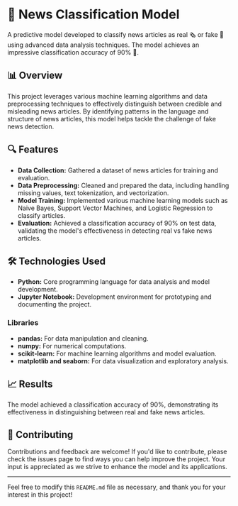 # 📰 News Classification Model

A predictive model developed to classify news articles as real 🗞️ or fake 📰 using advanced data analysis techniques. The model achieves an impressive classification accuracy of 90% 🎯.

## 📊 Overview
This project leverages various machine learning algorithms and data preprocessing techniques to effectively distinguish between credible and misleading news articles. By identifying patterns in the language and structure of news articles, this model helps tackle the challenge of fake news detection.

## 🔍 Features
- **Data Collection:** Gathered a dataset of news articles for training and evaluation.
- **Data Preprocessing:** Cleaned and prepared the data, including handling missing values, text tokenization, and vectorization.
- **Model Training:** Implemented various machine learning models such as Naive Bayes, Support Vector Machines, and Logistic Regression to classify articles.
- **Evaluation:** Achieved a classification accuracy of 90% on test data, validating the model's effectiveness in detecting real vs fake news articles.

## 🛠️ Technologies Used
- **Python:** Core programming language for data analysis and model development.
- **Jupyter Notebook:** Development environment for prototyping and documenting the project.

### Libraries
- **pandas:** For data manipulation and cleaning.
- **numpy:** For numerical computations.
- **scikit-learn:** For machine learning algorithms and model evaluation.
- **matplotlib and seaborn:** For data visualization and exploratory analysis.

## 📈 Results
The model achieved a classification accuracy of 90%, demonstrating its effectiveness in distinguishing between real and fake news articles.

## 🙌 Contributing
Contributions and feedback are welcome! If you'd like to contribute, please check the issues page to find ways you can help improve the project. Your input is appreciated as we strive to enhance the model and its applications.

---

Feel free to modify this `README.md` file as necessary, and thank you for your interest in this project!
